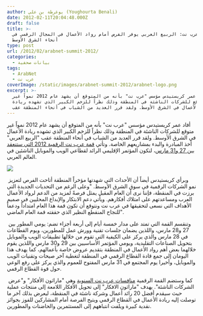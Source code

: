 ```yaml
---
author: يوغرطة بن علي (Youghourta Benali)
date: 2012-02-11T20:04:48.000Z
draft: false
title: >-
  مؤتمر عرب نت: الربيع العربي يوفر الفرص أمام رواد الأعمال في المجال الرقمي في
  أنحاء الشرق الأوسط
type: post
url: /2012/02/arabnet-summit-2012/
categories:
  - بيانات صحفية
tags:
  - ArabNet
  - عرب نت
coverImage: /static/images/arabnet-summit-2012/arabnet-logo.png
excerpt: >-
  أفاد عمر كريستيدس مؤسس "عرب نت" بأنه من المتوقع أن يشهد عام 2012 نمواً غير
  متوقع للشركات الناشئة في المنطقة وذلك نظراً للزخم الكبير الذي تشهده ريادة
  الأعمال في الشرق الأوسط. ولقد قرر العديد من الشباب في أنحاء المنطقة عقب
---
```

أفاد عمر كريستيدس مؤسس "عرب نت" بأنه من المتوقع أن يشهد عام 2012 نمواً غير متوقع للشركات الناشئة في المنطقة وذلك نظراً للزخم الكبير الذي تشهده ريادة الأعمال في الشرق الأوسط. ولقد قرر العديد من الشباب في أنحاء المنطقة عقب "الربيع العربي" أخذ المبادرة والبدء بمشاريعهم الخاصة. وتأتي [قمة عرب نت الرقمية 2012 التي ستنعقد بين 27 و31 مارس](http://goo.gl/6JVsL)، لتكون المؤتمر الإقليمي الرائد لقطاعي الويب والموبايل الناشئين في العالم العربي.

![](/static/images/arabnet-summit-2012/arabnet-logo.png)

 وبرأي كريستيدس أيضاً أن الأحداث التي شهدتها مؤخراً المنطقة أتاحت الفرص لتعزيز نمو الشركات الرقمية في سوق الشرق الأوسط. "وعلى الرغم من التحديات الجديدة التي برزت في المنقطة، فإننا نرى أن العام المقبل يمثل فرصةً لمزيد من الدعم لرواد الأعمال العرب ومساعدتهم على امتلاك أفكارهم. ويأتي دعم الابتكار والإبداع المحليين في صميم الأهداف التي نسعى لتحقيقها في عرب نت ونتوقع أن تكون قمة هذا العام امتداداً ودعماً للنجاح المنقطع النظير الذي حققته قمة العام الماضي".

 وتنقسم القمة التي تمتد على مدار خمسة أيام إلى أربعة أجزاء تضم: يومي المطور بين 27 و28 مارس، واللذين يضمان جلسات تقنية وورش عمل للمطورين، ويوم القطاعات في 28 مارس والذي يركز على الكيفية التي تقوم من خلالها تطبيقات الويب والموبايل بتحويل الصناعات التقليدية، ويومي المؤتمر الأساسيين بين 29 و30 مارس واللذين يقوم خلالهما بعض أهم رواد الأعمال في المنطقة بتقديم عروض خاصة بأعمالهم، كما يهدف هذا اليومان إلى جمع قادة القطاع الرقمي في المنطقة لتغطية آخر صيحات وتقنيات الويب والموبايل، وأخيرا يوم المجتمع في 31 مارس المفتوح للعموم والذي يركز على رفع الوعي حول قوة القطاع الرقمي.

 كما وستضم القمة الرقمية [منافسات عرب نت السنوية](http://goo.gl/hWn8f) وهي "ماراثون الأفكار" و"عرض الشركات الناشئة". يهدف "ماراثون الافكار" إلى تحويل الأفكار اللامعة إلى منتجات عملية حيث سيقدم أفضل 20 رائد أعمال وشركة ناشئة في المنقطة، ليعرض بذلك آخر ما توصلت إليه ريادة الأعمال في القطاع الرقمي ويتيح الفرصة أمام المشاركين للفوز بجوائز نقدية كبيرة ويلفت انتباههم إلى المستثمرين والحاضنات والمطورين.
